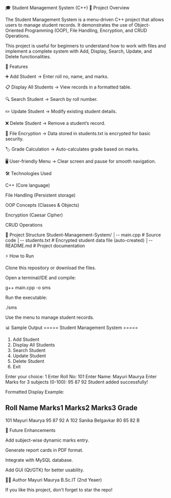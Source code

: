 🎓 Student Management System (C++)
📌 Project Overview

The Student Management System is a menu-driven C++ project that allows users to manage student records. It demonstrates the use of Object-Oriented Programming (OOP), File Handling, Encryption, and CRUD Operations.

This project is useful for beginners to understand how to work with files and implement a complete system with Add, Display, Search, Update, and Delete functionalities.

🚀 Features

➕ Add Student → Enter roll no, name, and marks.

📋 Display All Students → View records in a formatted table.

🔍 Search Student → Search by roll number.

✏️ Update Student → Modify existing student details.

❌ Delete Student → Remove a student’s record.

🔐 File Encryption → Data stored in students.txt is encrypted for basic security.

🏷️ Grade Calculation → Auto-calculates grade based on marks.

🖥️ User-friendly Menu → Clear screen and pause for smooth navigation.

🛠️ Technologies Used

C++ (Core language)

File Handling (Persistent storage)

OOP Concepts (Classes & Objects)

Encryption (Caesar Cipher)

CRUD Operations

📂 Project Structure
Student-Management-System/
│-- main.cpp          # Source code
│-- students.txt      # Encrypted student data file (auto-created)
│-- README.md         # Project documentation

⚡ How to Run

Clone this repository or download the files.

Open a terminal/IDE and compile:

g++ main.cpp -o sms


Run the executable:

./sms


Use the menu to manage student records.

📊 Sample Output
===== Student Management System =====
1. Add Student
2. Display All Students
3. Search Student
4. Update Student
5. Delete Student
6. Exit

Enter your choice: 1
Enter Roll No: 101
Enter Name: Mayuri Maurya
Enter Marks for 3 subjects (0-100): 95 87 92
Student added successfully!


Formatted Display Example:

Roll      Name                 Marks1    Marks2    Marks3    Grade
----------------------------------------------------------------------
101       Mayuri Maurya        95        87        92        A
102       Sanika Belgavkar     80        85        82        B

📌 Future Enhancements

Add subject-wise dynamic marks entry.

Generate report cards in PDF format.

Integrate with MySQL database.

Add GUI (Qt/GTK) for better usability.

👩‍💻 Author
Mayuri Maurya
B.Sc.IT (2nd Yeaer)

If you like this project, don't forget to star the repo!


